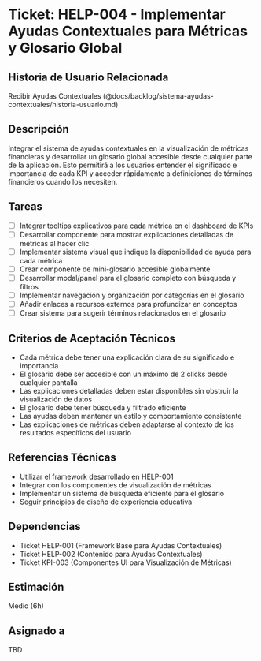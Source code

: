 # Ticket: HELP-004 - Implementar Ayudas Contextuales para Métricas y Glosario Global

## Historia de Usuario Relacionada

Recibir Ayudas Contextuales (@docs/backlog/sistema-ayudas-contextuales/historia-usuario.md)

## Descripción

Integrar el sistema de ayudas contextuales en la visualización de métricas financieras y desarrollar un glosario global accesible desde cualquier parte de la aplicación. Esto permitirá a los usuarios entender el significado e importancia de cada KPI y acceder rápidamente a definiciones de términos financieros cuando los necesiten.

## Tareas

- [ ] Integrar tooltips explicativos para cada métrica en el dashboard de KPIs
- [ ] Desarrollar componente para mostrar explicaciones detalladas de métricas al hacer clic
- [ ] Implementar sistema visual que indique la disponibilidad de ayuda para cada métrica
- [ ] Crear componente de mini-glosario accesible globalmente
- [ ] Desarrollar modal/panel para el glosario completo con búsqueda y filtros
- [ ] Implementar navegación y organización por categorías en el glosario
- [ ] Añadir enlaces a recursos externos para profundizar en conceptos
- [ ] Crear sistema para sugerir términos relacionados en el glosario

## Criterios de Aceptación Técnicos

- Cada métrica debe tener una explicación clara de su significado e importancia
- El glosario debe ser accesible con un máximo de 2 clicks desde cualquier pantalla
- Las explicaciones detalladas deben estar disponibles sin obstruir la visualización de datos
- El glosario debe tener búsqueda y filtrado eficiente
- Las ayudas deben mantener un estilo y comportamiento consistente
- Las explicaciones de métricas deben adaptarse al contexto de los resultados específicos del usuario

## Referencias Técnicas

- Utilizar el framework desarrollado en HELP-001
- Integrar con los componentes de visualización de métricas
- Implementar un sistema de búsqueda eficiente para el glosario
- Seguir principios de diseño de experiencia educativa

## Dependencias

- Ticket HELP-001 (Framework Base para Ayudas Contextuales)
- Ticket HELP-002 (Contenido para Ayudas Contextuales)
- Ticket KPI-003 (Componentes UI para Visualización de Métricas)

## Estimación

Medio (6h)

## Asignado a

TBD

